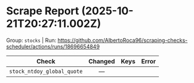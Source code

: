 # Scrape Report (2025-10-21T20:27:11.002Z)

Group: `stocks`  |  Run: https://github.com/AlbertoRoca96/scraping-checks-scheduler/actions/runs/18696654849

| Check | Changed | Keys | Error |
|---|:---:|:--|:--|
| `stock_ntdoy_global_quote` | — |  |  |
